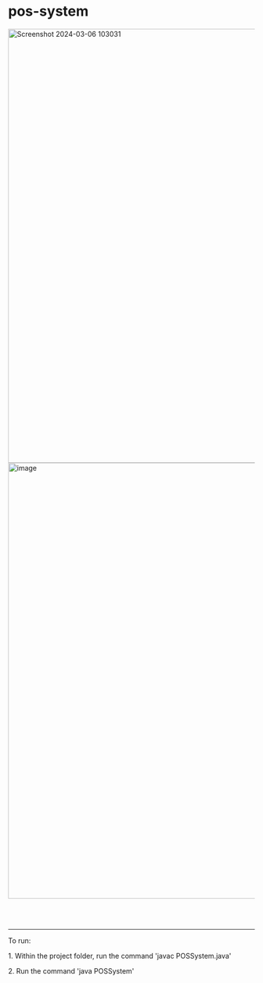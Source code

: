 # pos-system

<img width="885" alt="Screenshot 2024-03-06 103031" src="https://github.com/ErvinC256/pos-system/assets/149756489/c9631eb9-068f-4b4d-aeb7-7fa63a7d150a">
<img width="889" alt="image" src="https://github.com/ErvinC256/pos-system/assets/149756489/15c0fc2d-35af-45ea-b31e-b053e6ea6098">

<br><br><hr>
<p>To run:</p>
<p>1. Within the project folder, run the command 'javac POSSystem.java'</p>
<p>2. Run the command 'java POSSystem'</p>



